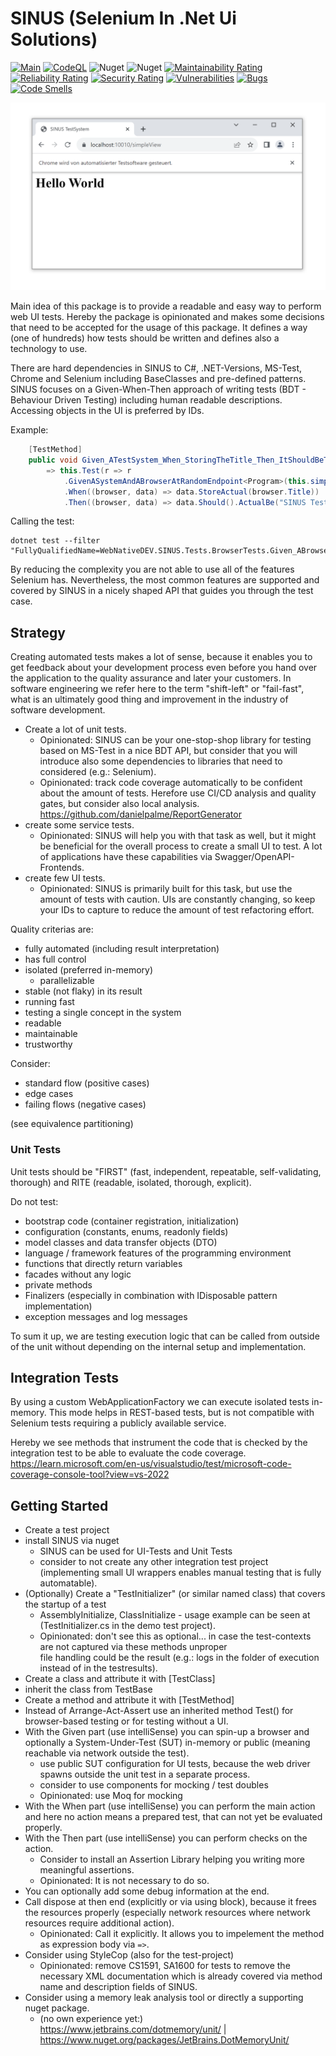 # SINUS (Selenium In .Net Ui Solutions)

[![Main](https://github.com/webnativedev/SINUS/actions/workflows/dotnet_main.yml/badge.svg)](https://github.com/webnativedev/SINUS/actions/workflows/dotnet_main.yml) [![CodeQL](https://github.com/webnativedev/SINUS/actions/workflows/codeql.yml/badge.svg)](https://github.com/webnativedev/SINUS/actions/workflows/codeql.yml) ![Nuget](https://img.shields.io/nuget/v/WebNativeDEV.SINUS.Core) ![Nuget](https://img.shields.io/nuget/dt/WebNativeDEV.SINUS.Core?logo=nuget) [![Maintainability Rating](https://sonarcloud.io/api/project_badges/measure?project=webnativedev_SINUS&metric=sqale_rating)](https://sonarcloud.io/summary/new_code?id=webnativedev_SINUS) [![Reliability Rating](https://sonarcloud.io/api/project_badges/measure?project=webnativedev_SINUS&metric=reliability_rating)](https://sonarcloud.io/summary/new_code?id=webnativedev_SINUS) [![Security Rating](https://sonarcloud.io/api/project_badges/measure?project=webnativedev_SINUS&metric=security_rating)](https://sonarcloud.io/summary/new_code?id=webnativedev_SINUS) [![Vulnerabilities](https://sonarcloud.io/api/project_badges/measure?project=webnativedev_SINUS&metric=vulnerabilities)](https://sonarcloud.io/summary/new_code?id=webnativedev_SINUS) [![Bugs](https://sonarcloud.io/api/project_badges/measure?project=webnativedev_SINUS&metric=bugs)](https://sonarcloud.io/summary/new_code?id=webnativedev_SINUS) [![Code Smells](https://sonarcloud.io/api/project_badges/measure?project=webnativedev_SINUS&metric=code_smells)](https://sonarcloud.io/summary/new_code?id=webnativedev_SINUS)


![Example Screenshot](/docs/sinus-screenshot.png "Example Screenshot")

Main idea of this package is to provide a readable and easy way to perform web UI tests.
Hereby the package is opinionated and makes some decisions that need to be accepted for the usage of this package.
It defines a way (one of hundreds) how tests should be written and defines also a technology to use.

There are hard dependencies in SINUS to C#, .NET-Versions, MS-Test, Chrome and Selenium including BaseClasses and pre-defined patterns.
SINUS focuses on a Given-When-Then approach of writing tests (BDT - Behaviour Driven Testing) including human readable descriptions.
Accessing objects in the UI is preferred by IDs.

Example:

```csharp
    [TestMethod]
    public void Given_ATestSystem_When_StoringTheTitle_Then_ItShouldBeTheRightValue()
        => this.Test(r => r
            .GivenASystemAndABrowserAtRandomEndpoint<Program>(this.simpleView, new BrowserFactoryOptions(headless: false))
            .When((browser, data) => data.StoreActual(browser.Title))
            .Then((browser, data) => data.Should().ActualBe("SINUS TestSystem")));
```

Calling the test:

```batch
dotnet test --filter "FullyQualifiedName=WebNativeDEV.SINUS.Tests.BrowserTests.Given_ABrowserOpensGoogle_When_ReadingTheTitle_Then_TitleShouldBeSetToGoogle"
```

By reducing the complexity you are not able to use all of the features Selenium has.
Nevertheless, the most common features are supported and covered by SINUS in a nicely shaped API that guides you through the test case.

## Strategy

Creating automated tests makes a lot of sense, because it enables you to get feedback
about your development process even before you hand over the application to the
quality assurance and later your customers. In software engineering we refer here to
the term "shift-left" or "fail-fast", what is an ultimately good thing and improvement
in the industry of software development.

* Create a lot of unit tests.
  * Opinionated: SINUS can be your one-stop-shop library for testing
    based on MS-Test in a nice BDT API, but consider that you will introduce also
    some dependencies to libraries that need to considered (e.g.: Selenium).
  * Opinionated: track code coverage automatically to be confident about the amount of tests.
    Herefore use CI/CD analysis and quality gates, but consider also local analysis.
    https://github.com/danielpalme/ReportGenerator
* create some service tests.
  * Opinionated: SINUS will help you with that task as well, but it might be
    beneficial for the overall process to create a small UI to test. A lot
    of applications have these capabilities via Swagger/OpenAPI-Frontends.
* create few UI tests.
  * Opinionated: SINUS is primarily built for this task, but use the amount of
    tests with caution. UIs are constantly changing, so keep your IDs to capture
    to reduce the amount of test refactoring effort.

Quality criterias are:

* fully automated (including result interpretation)
* has full control
* isolated (preferred in-memory)
  * parallelizable
* stable (not flaky) in its result
* running fast
* testing a single concept in the system
* readable
* maintainable
* trustworthy

Consider:

* standard flow (positive cases)
* edge cases
* failing flows (negative cases)

(see equivalence partitioning)

### Unit Tests

Unit tests should be "FIRST" (fast, independent, repeatable, self-validating, thorough) and RITE (readable, isolated, thorough, explicit).

Do not test:

* bootstrap code (container registration, initialization)
* configuration (constants, enums, readonly fields)
* model classes and data transfer objects (DTO)
* language / framework features of the programming environment
* functions that directly return variables
* facades without any logic
* private methods
* Finalizers (especially in combination with IDisposable pattern implementation)
* exception messages and log messages

To sum it up, we are testing execution logic that can be called from outside of the unit without depending on the internal setup and implementation.

## Integration Tests

By using a custom WebApplicationFactory we can execute isolated tests in-memory. 
This mode helps in REST-based tests, but is not compatible with Selenium tests requiring a publicly available service.

Hereby we see methods that instrument the code that is checked by the integration test to be able to evaluate the code coverage.
https://learn.microsoft.com/en-us/visualstudio/test/microsoft-code-coverage-console-tool?view=vs-2022

## Getting Started

* Create a test project
* install SINUS via nuget
  * SINUS can be used for UI-Tests and Unit Tests
  * consider to not create any other integration test project
    (implementing small UI wrappers enables manual testing that is fully automatable).
* (Optionally) Create a "TestInitializer" (or similar named class) that covers the startup of a test
  * AssemblyInitialize, ClassInitialize - usage example can be seen at (TestInitializer.cs in the demo test project).
  * Opinionated: don't see this as optional... in case the test-contexts are not captured via these methods unproper \
    file handling could be the result (e.g.: logs in the folder of execution instead of in the testresults).
* Create a class and attribute it with \[TestClass\]
* inherit the class from TestBase
* Create a method and attribute it with \[TestMethod\]
* Instead of Arrange-Act-Assert use an inherited method Test() for browser-based testing or for testing without a UI.
* With the Given part (use intelliSense) you can spin-up a browser and optionally a System-Under-Test (SUT) in-memory or public (meaning reachable via network outside the test).
  * use public SUT configuration for UI tests, because the web driver spawns outside the unit test in a separate process.
  * consider to use components for mocking / test doubles
  * Opinionated: use Moq for mocking
* With the When part (use intelliSense) you can perform the main action and here no action means a prepared test, that can not yet be evaluated properly.
* With the Then part (use intelliSense) you can perform checks on the action.
  * Consider to install an Assertion Library helping you writing more meaningful assertions.
  * Opinionated: It is not necessary to do so.
* You can optionally add some debug information at the end.
* Call dispose at then end (explicitly or via using block), because it frees the resources properly (especially network resources where network resources require additional action).
  * Opinionated: Call it explicitly. It allows you to impelement the method as expression body via ```=>```.
* Consider using StyleCop (also for the test-project)
  * Opinionated: remove CS1591, SA1600 for tests to remove the necessary XML documentation which is already covered via method name and description fields of SINUS.
* Consider using a memory leak analysis tool or directly a supporting nuget package.
  * (no own experience yet:) https://www.jetbrains.com/dotmemory/unit/ | https://www.nuget.org/packages/JetBrains.DotMemoryUnit/